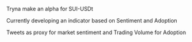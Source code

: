 Tryna make an alpha for SUI-USDt

Currently developing an indicator based on Sentiment and Adoption 

Tweets as proxy for market sentiment and Trading Volume for Adoption 
